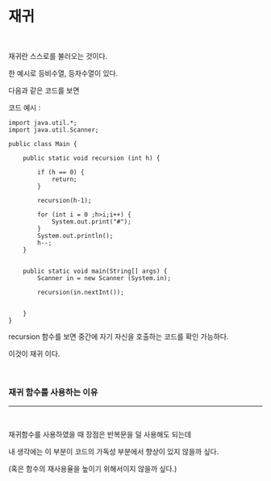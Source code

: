 <h1>재귀</h1>
<br>

재귀란 스스로를 불러오는 것이다.

한 예시로 등비수열, 등차수열이 있다.

다음과 같은 코드를 보면

코드 예시 :


    import java.util.*;
    import java.util.Scanner;

    public class Main {
        
        public static void recursion (int h) {
        
            if (h == 0) {
                return;
            }
            
            recursion(h-1);
            
            for (int i = 0 ;h>i;i++) {
                System.out.print("#");
            }
            System.out.println();
            h--;
        }
        
        
        public static void main(String[] args) {
            Scanner in = new Scanner (System.in);
            
            recursion(in.nextInt());
            
            
        }
    }


recursion 함수를 보면 중간에 자기 자신을 호출하는 코드를 확인 가능하다.

이것이 재귀 이다.

<br>

<h3>재귀 함수를 사용하는 이유</h3>
<hr><br>

재귀함수를 사용하였을 때 장점은 반복문을 덜 사용해도 되는데 

내 생각에는 이 부분이 코드의 가독성 부분에서 향상이 있지 않을까 싶다.

(혹은 함수의 재사용율을 높이기 위해서이지 않을까 싶다.)
